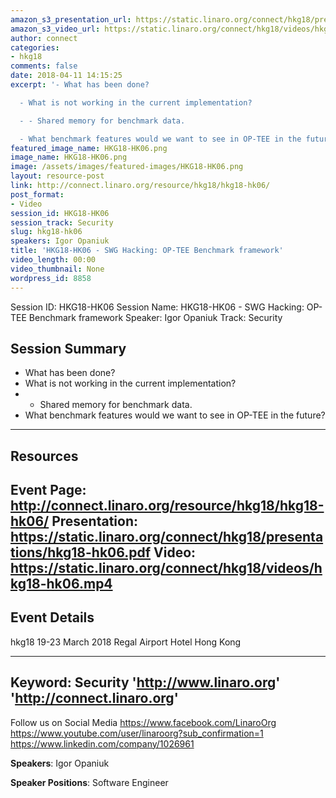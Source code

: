 ```yaml
---
amazon_s3_presentation_url: https://static.linaro.org/connect/hkg18/presentations/hkg18-hk06.pdf
amazon_s3_video_url: https://static.linaro.org/connect/hkg18/videos/hkg18-hk06.mp4
author: connect
categories:
- hkg18
comments: false
date: 2018-04-11 14:15:25
excerpt: '- What has been done?

  - What is not working in the current implementation?

  - - Shared memory for benchmark data.

  - What benchmark features would we want to see in OP-TEE in the future?'
featured_image_name: HKG18-HK06.png
image_name: HKG18-HK06.png
image: /assets/images/featured-images/HKG18-HK06.png
layout: resource-post
link: http://connect.linaro.org/resource/hkg18/hkg18-hk06/
post_format:
- Video
session_id: HKG18-HK06
session_track: Security
slug: hkg18-hk06
speakers: Igor Opaniuk
title: 'HKG18-HK06 - SWG Hacking: OP-TEE Benchmark framework'
video_length: 00:00
video_thumbnail: None
wordpress_id: 8858
---
```


Session ID: HKG18-HK06
Session Name: HKG18-HK06 - SWG Hacking: OP-TEE Benchmark framework
Speaker: Igor Opaniuk
Track: Security


## Session Summary
- What has been done?
- What is not working in the current implementation?
- - Shared memory for benchmark data.
- What benchmark features would we want to see in OP-TEE in the future?

---------------------------------------------------
## Resources
Event Page: http://connect.linaro.org/resource/hkg18/hkg18-hk06/
Presentation: https://static.linaro.org/connect/hkg18/presentations/hkg18-hk06.pdf
Video: https://static.linaro.org/connect/hkg18/videos/hkg18-hk06.mp4
 ---------------------------------------------------
## Event Details
hkg18
19-23 March 2018
Regal Airport Hotel Hong Kong

---------------------------------------------------
Keyword: Security
'http://www.linaro.org'
'http://connect.linaro.org'
---------------------------------------------------
Follow us on Social Media
https://www.facebook.com/LinaroOrg
https://www.youtube.com/user/linaroorg?sub_confirmation=1
https://www.linkedin.com/company/1026961

**Speakers**: Igor Opaniuk

**Speaker Positions**: Software Engineer
